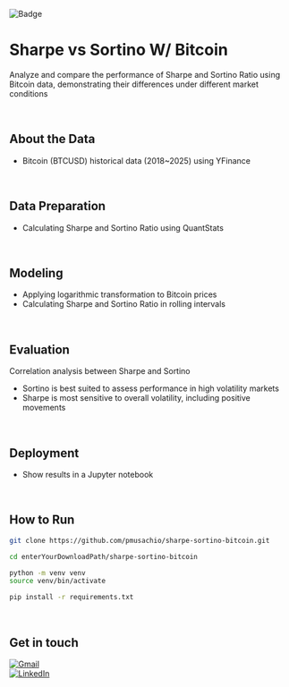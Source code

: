 ![Badge](https://img.shields.io/badge/Status-Completed-green)
# Sharpe vs Sortino W/ Bitcoin 
Analyze and compare the performance of Sharpe and Sortino Ratio using Bitcoin data, demonstrating their differences under different market conditions

</br>

## About the Data
- Bitcoin (BTCUSD) historical data (2018~2025) using YFinance

</br>

## Data Preparation
- Calculating Sharpe and Sortino Ratio using QuantStats

</br>

## Modeling
- Applying logarithmic transformation to Bitcoin prices
- Calculating Sharpe and Sortino Ratio in rolling intervals

</br>

## Evaluation
Correlation analysis between Sharpe and Sortino


- Sortino is best suited to assess performance in high volatility markets
- Sharpe is most sensitive to overall volatility, including positive movements

</br>

## Deployment
- Show results in a Jupyter notebook

</br>

## How to Run
```bash
git clone https://github.com/pmusachio/sharpe-sortino-bitcoin.git

cd enterYourDownloadPath/sharpe-sortino-bitcoin

python -m venv venv
source venv/bin/activate

pip install -r requirements.txt
```

</br>

## Get in touch
[![Gmail](https://img.shields.io/badge/paulomusachio@gmail.com-white?logo=gmail)](mailto:paulomusachio@gmail.com) </br>
[![LinkedIn](https://img.shields.io/badge/LinkedIn-pmusachio-blue)](https://www.linkedin.com/in/pmusachio/)

